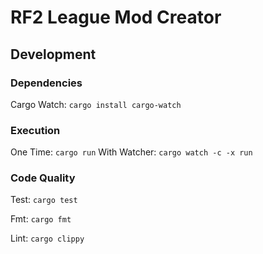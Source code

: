 # RF2 League Mod Creator

## Development
### Dependencies
Cargo Watch: `cargo install cargo-watch`

### Execution
One Time: `cargo run`
With Watcher: `cargo watch -c -x run`


### Code Quality
Test: `cargo test`

Fmt: `cargo fmt`

Lint: `cargo clippy`
